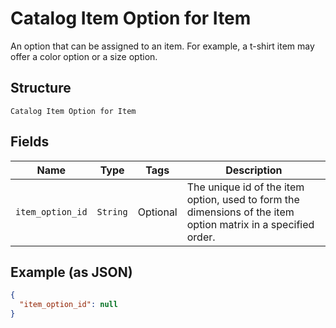 
# Catalog Item Option for Item

An option that can be assigned to an item.
For example, a t-shirt item may offer a color option or a size option.

## Structure

`Catalog Item Option for Item`

## Fields

| Name | Type | Tags | Description |
|  --- | --- | --- | --- |
| `item_option_id` | `String` | Optional | The unique id of the item option, used to form the dimensions of the item option matrix in a specified order. |

## Example (as JSON)

```json
{
  "item_option_id": null
}
```

